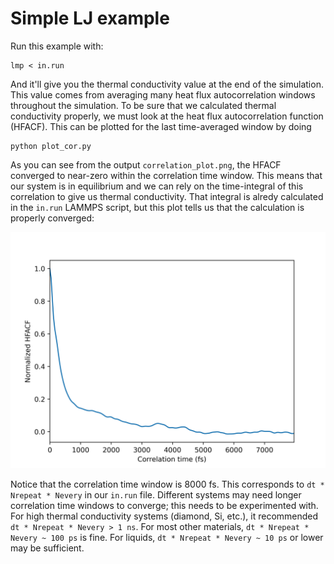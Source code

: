 # Simple LJ example

Run this example with:

    lmp < in.run

And it'll give you the thermal conductivity value at the end of the simulation. This value comes 
from averaging many heat flux autocorrelation windows throughout the simulation. To be sure that 
we calculated thermal conductivity properly, we must look at the heat flux autocorrelation function 
(HFACF). This can be plotted for the last time-averaged window by doing

    python plot_cor.py

As you can see from the output `correlation_plot.png`, the HFACF converged to near-zero within the 
correlation time window. This means that our system is in equilibrium and we can rely on the 
time-integral of this correlation to give us thermal conductivity. That integral is alredy 
calculated in the `in.run` LAMMPS script, but this plot tells us that the calculation is properly
converged:

![alt text](https://github.com/rohskopf/lammps-transport/blob/main/thermal-conductivity/lj/correlation_plot.png?raw=true)

Notice that the correlation time window is 8000 fs. This corresponds to `dt * Nrepeat * Nevery` in our `in.run` file. Different systems may need longer correlation time windows to converge; this needs to be experimented with. For high thermal conductivity systems (diamond, Si, etc.), it recommended `dt * Nrepeat * Nevery > 1 ns`. For most other materials, `dt * Nrepeat * Nevery ~ 100 ps` is fine. For liquids, `dt * Nrepeat * Nevery ~ 10 ps` or lower may be sufficient. 

